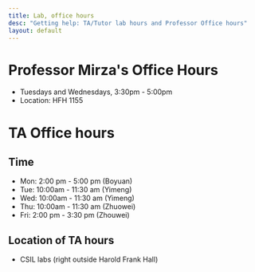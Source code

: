 ```yaml
---
title: Lab, office hours
desc: "Getting help: TA/Tutor lab hours and Professor Office hours"
layout: default
---
```



# Professor Mirza's Office Hours

* Tuesdays and Wednesdays, 3:30pm - 5:00pm
* Location: HFH 1155

# TA Office hours

## Time

* Mon: 2:00 pm - 5:00 pm (Boyuan)
* Tue: 10:00am - 11:30 am (Yimeng)
* Wed: 10:00am - 11:30 am (Yimeng)
* Thu: 10:00am - 11:30 am (Zhuowei)
* Fri: 2:00 pm - 3:30 pm (Zhouwei)

## Location of TA hours

* CSIL labs (right outside Harold Frank Hall)
